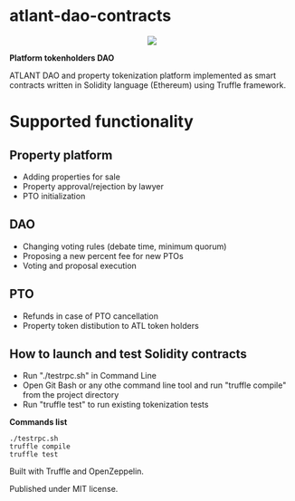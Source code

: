 # atlant-dao-contracts

<p align="center">
<img src="https://user-images.githubusercontent.com/12106540/29994000-3d005684-8fce-11e7-97ea-a16a6c607a3f.png" />
</p>

**Platform tokenholders DAO**

ATLANT DAO and property tokenization platform implemented as smart contracts written in Solidity language (Ethereum) using Truffle framework.

# Supported functionality
## Property platform
* Adding properties for sale
* Property approval/rejection by lawyer
* PTO initialization

## DAO
* Changing voting rules (debate time, minimum quorum)
* Proposing a new percent fee for new PTOs
* Voting and proposal execution

## PTO
* Refunds in case of PTO cancellation
* Property token distibution to ATL token holders

## How to launch and test Solidity contracts
* Run "./testrpc.sh" in Command Line
* Open Git Bash or any othe command line tool and run "truffle compile" from the project directory
* Run "truffle test" to run existing tokenization tests

**Commands list**
```
./testrpc.sh
truffle compile
truffle test
```

Built with Truffle and OpenZeppelin.

Published under MIT license.
